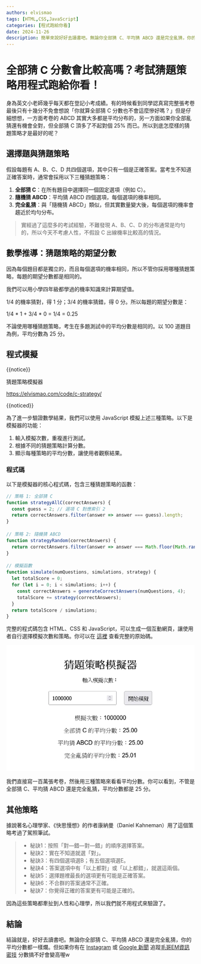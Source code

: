 ```yaml
---
authors: elvismao
tags: [HTML,CSS,JavaScript]
categories: [程式跑給你看]
date: 2024-11-26
description: 簡單來說好好去讀書吧。無論你全部猜 C、平均猜 ABCD 還是完全亂猜，你的平均分數都一樣爛。
---
```


# 全部猜 C 分數會比較高嗎？考試猜題策略用程式跑給你看！

身為英文小老師幾乎每天都在登記小考成績。有的時候看到同學認真寫完整張考卷最後只有十幾分不免會想說「你就算全部猜 C 分數也不會這麼慘好嗎？」但是仔細想想，一方面考卷的 ABCD 其實大多都是平均分布的，另一方面如果你全部亂猜還有機會全對，但全部猜 C 頂多了不起對個 25% 而已。所以到底怎麼樣的猜題策略才是最好的呢？

## 選擇題與猜題策略

假設每題有 A、B、C、D 共四個選項，其中只有一個是正確答案。當考生不知道正確答案時，通常會採用以下三種猜題策略：

1. **全部猜 C**：在所有題目中選擇同一個固定選項（例如 C）。
2. **隨機猜 ABCD**：平均猜 ABCD 四個選項，每個選項的機率相同。
3. **完全亂猜**：與「隨機猜 ABCD」類似，但其實數量變大後，每個選項的機率會趨近於均勻分布。

> 實經過了這麼多的考試經驗，不難發現 A、B、C、D 的分布通常是均勻的，所以今天不考慮人性，不假設 C 出線機率比較高的情況。

## 數學推導：猜題策略的期望分數

因為每個題目都是獨立的，而且每個選項的機率相同，所以不管你採用哪種猜題策略，每題的期望分數都是相同的。

我們可以用小學四年級都學過的機率知識來計算期望值。

1/4 的機率猜對，得 1 分；3/4 的機率猜錯，得 0 分。所以每題的期望分數是：

1/4 * 1 + 3/4 * 0 = 1/4 = 0.25

不論使用哪種猜題策略，考生在多題測試中的平均分數是相同的。以 100 道題目為例，平均分數為 25 分。

## 程式模擬

{{notice}}

猜題策略模擬器

<https://elvismao.com/code/c-strategy/>

{{noticed}}

為了進一步驗證數學結果，我們可以使用 JavaScript 模擬上述三種策略。以下是模擬器的功能：
1. 輸入模擬次數，重複進行測試。
2. 根據不同的猜題策略計算分數。
3. 顯示每種策略的平均分數，讓使用者觀察結果。

### 程式碼

以下是模擬器的核心程式碼，包含三種猜題策略的函數：

```javascript
// 策略 1: 全部猜 C
function strategyAllC(correctAnswers) {
  const guess = 2; // 選項 C 對應索引 2
  return correctAnswers.filter(answer => answer === guess).length;
}

// 策略 2: 隨機猜 ABCD
function strategyRandom(correctAnswers) {
  return correctAnswers.filter(answer => answer === Math.floor(Math.random() * 4)).length;
}

// 模擬函數
function simulate(numQuestions, simulations, strategy) {
  let totalScore = 0;
  for (let i = 0; i < simulations; i++) {
    const correctAnswers = generateCorrectAnswers(numQuestions, 4);
    totalScore += strategy(correctAnswers);
  }
  return totalScore / simulations;
}
```

完整的程式碼包含 HTML、CSS 和 JavaScript，可以生成一個互動網頁，讓使用者自行選擇模擬次數和策略。你可以在 [這裡](https://github.com/Edit-Mr/Edit-Mr.github.io/tree/main/code/c-strategy) 查看完整的原始碼。

![猜題策略模擬器](run.webp)


我們直接寫一百萬張考卷，然後用三種策略來看看平均分數。你可以看到，不管是全部猜 C、平均猜 ABCD 還是完全亂猜，平均分數都是 25 分。


## 其他策略

據說著名心理學家、《快思慢想》的作者康納曼（Daniel Kahneman）用了這個策略考過了駕照筆試。

> * 秘訣1：按照「對—錯—對—錯」的順序選擇答案。
> * 秘訣2：實在不知道就選「對」。
> * 秘訣3：有四個選項選B；有五個選項選E。
> * 秘訣4：答案選項中有「以上都對」或「以上都錯」，就選這兩個。
> * 秘訣5：選擇題裡最長的選項更有可能是正確答案。
> * 秘訣6：不合群的答案通常不正確。
> * 秘訣7：你覺得正確的答案更有可能是正確的。


因為這些策略都牽扯到人性和心理學，所以我們就不用程式來驗證了。

## 結論

結論就是，好好去讀書吧。無論你全部猜 C、平均猜 ABCD 還是完全亂猜，你的平均分數都一樣爛。但如果你有在 [Instagram](https://www.instagram.com/em.tec.blog) 或 [Google 新聞](https://news.google.com/publications/CAAqBwgKMKXLvgswsubVAw?ceid=TW:zh-Hant&oc=3) 追蹤[毛哥EM資訊密技](https://em-tec.github.io/) 分數搞不好會變高喔w